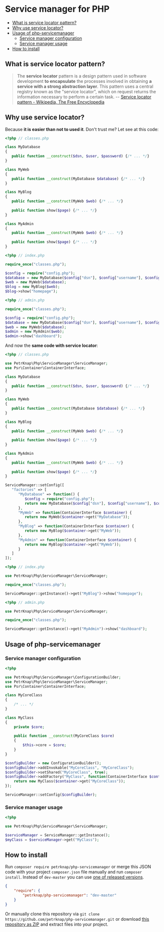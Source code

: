 # Service manager for PHP

* [What is service locator pattern?](#what-is-service-locator-pattern)
* [Why use service locator?](#why-use-service-locator)
* [Usage of php-servicemanager](#usage-of-php-servicemanager)
    * [Service manager configuration](#service-manager-configuration)
    * [Service manager usage](#service-manager-usage)
* [How to install](#how-to-install)


## What is service locator pattern?

> The **service locator** pattern is a design pattern used in software development **to encapsulate** the processes involved in obtaining **a service with a strong abstraction layer**. This pattern uses a central registry known as the "service locator", which on request returns the information necessary to perform a certain task.
-- [Service locator pattern - Wikipedia, The Free Encyclopedia]


## Why use service locator?

Because **it is easier than not to used it**. Don't trust me? Let see at this code:

```php
<?php // classes.php

class MyDatabase
{
   public function __construct($dsn, $user, $password) {/* ... */}
}

class MyWeb
{
   public function __construct(MyDatabase $database) {/* ... */}
}

class MyBlog
{
   public function __construct(MyWeb $web) {/* ... */}
   
   public function show($page) {/* ... */}
}

class MyAdmin
{
   public function __construct(MyWeb $web) {/* ... */}
   
   public function show($page) {/* ... */}
}
```

```php
<?php // index.php

require_once("classes.php");

$config = require("config.php");
$database = new MyDatabase($config["dsn"], $config["username"], $config["password"]);
$web = new MyWeb($database);
$blog = new MyBlog($web);
$blog->show("homepage");
```

```php
<?php // admin.php

require_once("classes.php");

$config = require("config.php");
$database = new MyDatabase($config["dsn"], $config["username"], $config["password"]);
$web = new MyWeb($database);
$admin = new MyAdmin($web);
$admin->show("dashboard");
```

And now the **same code with service locator**:

```php
<?php // classes.php

use PetrKnap\Php\ServiceManager\ServiceManager;
use Psr\Container\ContainerInterface;

class MyDatabase
{
   public function __construct($dsn, $user, $password) {/* ... */}
}

class MyWeb
{
   public function __construct(MyDatabase $database) {/* ... */}
}

class MyBlog
{
   public function __construct(MyWeb $web) {/* ... */}
   
   public function show($page) {/* ... */}
}

class MyAdmin
{
   public function __construct(MyWeb $web) {/* ... */}
   
   public function show($page) {/* ... */}
}

ServiceManager::setConfig([
   "factories" => [
      "MyDatabase" => function() {
         $config = require("config.php");
         return new MyDatabase($config["dsn"], $config["username"], $config["password"]);
      },
      "MyWeb" => function(ContainerInterface $container) {
         return new MyWeb($container->get("MyDatabase"));
      },
      "MyBlog" => function(ContainerInterface $container) {
         return new MyBlog($container->get("MyWeb"));
      },
      "MyAdmin" => function(ContainerInterface $container) {
         return new MyBlog($container->get("MyWeb"));
      }
   ]
]);
```

```php
<?php // index.php

use PetrKnap\Php\ServiceManager\ServiceManager;

require_once("classes.php");

ServiceManager::getInstance()->get("MyBlog")->show("homepage");
```

```php
<?php // admin.php

use PetrKnap\Php\ServiceManager\ServiceManager;

require_once("classes.php");

ServiceManager::getInstance()->get("MyAdmin")->show("dashboard");
```


## Usage of php-servicemanager

### Service manager configuration
```php
<?php

use PetrKnap\Php\ServiceManager\ConfigurationBuilder;
use PetrKnap\Php\ServiceManager\ServiceManager;
use Psr\Container\ContainerInterface;

class MyCoreClass
{
    /* ... */
}

class MyClass
{
    private $core;
    
    public function __construct(MyCoreClass $core)
    {
        $this->core = $core;
    }
}

$configBuilder = new ConfigurationBuilder();
$configBuilder->addInvokable("MyCoreClass", "MyCoreClass");
$configBuilder->setShared("MyCoreClass", true);
$configBuilder->addFactory("MyClass", function(ContainerInterface $container) {
    return new MyClass($container->get("MyCoreClass"));
});

ServiceManager::setConfig($configBuilder);
```

### Service manager usage
```php
<?php

use PetrKnap\Php\ServiceManager\ServiceManager;

$serviceManager = ServiceManager::getInstance();
$myClass = $serviceManager->get("MyClass");
```


## How to install

Run `composer require petrknap/php-servicemanager` or merge this JSON code with your project `composer.json` file manually and run `composer install`. Instead of `dev-master` you can use [one of released versions].

```json
{
    "require": {
        "petrknap/php-servicemanager": "dev-master"
    }
}
```

Or manually clone this repository via `git clone https://github.com/petrknap/php-servicemanager.git` or download [this repository as ZIP] and extract files into your project.



[one of released versions]:https://github.com/petrknap/php-servicemanager/releases
[this repository as ZIP]:https://github.com/petrknap/php-servicemanager/archive/master.zip




[Service locator pattern - Wikipedia, The Free Encyclopedia]:https://en.wikipedia.org/w/index.php?title=Service_locator_pattern&oldid=698489971
